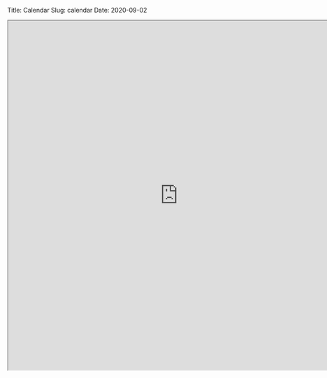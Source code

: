 Title: Calendar
Slug: calendar
Date: 2020-09-02

<style>
pre {
  background-color: #F5F5F5;
  display: block;
  font-family: monospace;
  font-size: 14px;
  white-space: pre;
  border-color: #999999;
  border-width: 1px;
  border-style: solid;
  border-radius: 6px;
  margin: 1em 0;
  padding: 5px;
  white-space: pre-wrap;
}
.containerMain {
    display: flex;
    width: 100%;
    height: 300px;
}
</style>
<iframe src="https://docs.google.com/spreadsheets/d/e/2PACX-1vSNea7g3q0_3AJtuyzaBxT_ukilkVNgGPnpnJEJQe_FjEND9UJUqMLR0TsFeZv_3_GGwgciMK2oQD05/pubhtml?gid=1239547031&amp;single=true&amp;widget=true&amp;headers=false" width="775px" height="800px"></iframe>
